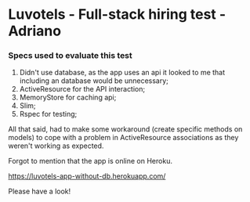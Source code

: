 # Luvotels - Full-stack hiring test - Adriano

### Specs used to evaluate this test

1. Didn't use database, as the app uses an api it looked to me that including an database would be unnecessary;
2. ActiveResource for the API interaction;
3. MemoryStore for caching api;
4. Slim;
5. Rspec for testing;

All that said, had to make some workaround (create specific methods on models) to cope with a problem in ActiveResource associations as they weren't working as expected.

Forgot to mention that the app is online on Heroku.

https://luvotels-app-without-db.herokuapp.com/

Please have a look!

